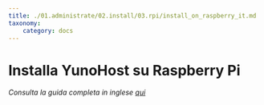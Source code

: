 ```yaml
---
title: ./01.administrate/02.install/03.rpi/install_on_raspberry_it.md
taxonomy:
    category: docs
---
```

# Installa YunoHost su Raspberry Pi

*Consulta la guida completa in inglese [qui](https://yunohost.org/#/install_on_raspberry_en)*
